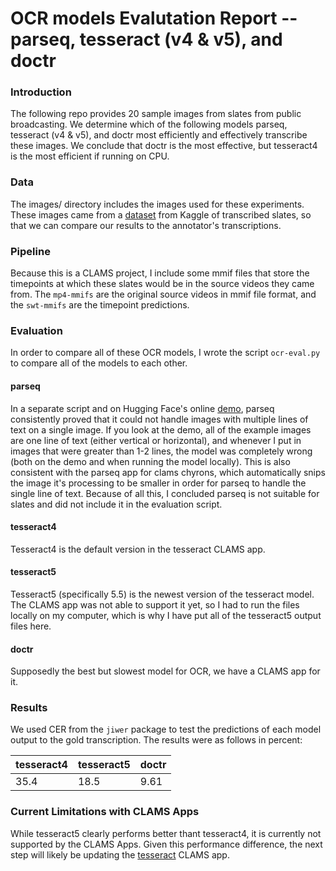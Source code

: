 # OCR models Evalutation Report -- parseq, tesseract (v4 & v5), and doctr

### Introduction
The following repo provides 20 sample images from slates from public broadcasting. We determine which of the following models parseq, tesseract (v4 & v5), and doctr most efficiently and effectively transcribe these images. We conclude that doctr is the most effective, but tesseract4 is the most efficient if running on CPU.

### Data
The images/ directory includes the images used for these experiments. These images came from a [dataset](https://www.kaggle.com/datasets/madisoncourtney/transcribed-slates) from Kaggle of transcribed slates, so that we can compare our results to the annotator's transcriptions.

### Pipeline
Because this is a CLAMS project, I include some mmif files that store the timepoints at which these slates would be in the source videos they came from. The `mp4-mmifs` are the original source videos in mmif file format, and the `swt-mmifs` are the timepoint predictions.

### Evaluation
In order to compare all of these OCR models, I wrote the script `ocr-eval.py` to compare all of the models to each other. 

#### parseq
In a separate script and on Hugging Face's online [demo](https://huggingface.co/spaces/baudm/PARSeq-OCR), parseq consistently proved that it could not handle images with multiple lines of text on a single image. If you look at the demo, all of the example images are one line of text (either vertical or horizontal), and whenever I put in images that were greater than 1-2 lines, the model was completely wrong (both on the demo and when running the model locally). This is also consistent with the parseq app for clams chyrons, which automatically snips the image it's processing to be smaller in order for parseq to handle the single line of text. Because of all this, I concluded parseq is not suitable for slates and did not include it in the evaluation script.

#### tesseract4
Tesseract4 is the default version in the tesseract CLAMS app.

#### tesseract5
Tesseract5 (specifically 5.5) is the newest version of the tesseract model. The CLAMS app was not able to support it yet, so I had to run the files locally on my computer, which is why I have put all of the tesseract5 output files here.

#### doctr
Supposedly the best but slowest model for OCR, we have a CLAMS app for it.

### Results
We used CER from the `jiwer` package to test the predictions of each model output to the gold transcription. The results were as follows in percent:

| tesseract4 | tesseract5 | doctr   |
|------------|------------|---------|
| 35.4       | 18.5       | 9.61    |

### Current Limitations with CLAMS Apps
While tesseract5 clearly performs better thant tesseract4, it is currently not supported by the CLAMS Apps. Given this performance difference, the next step will likely be updating the [tesseract](https://github.com/clamsproject/app-tesseractocr-wrapper/tree/main) CLAMS app.


